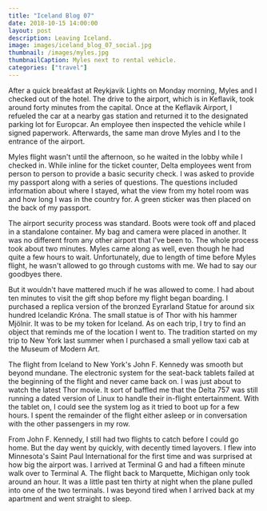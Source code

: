 ```yaml
---
title: "Iceland Blog 07"
date: 2018-10-15 14:00:00
layout: post
description: Leaving Iceland.
image: images/iceland_blog_07_social.jpg
thumbnail: /images/myles.jpg
thumbnailCaption: Myles next to rental vehicle.
categories: ["travel"]
---
```


After a quick breakfast at Reykjavik Lights on Monday morning, Myles and I checked out of the hotel. The drive to the airport, which is in Keflavik, took around forty minutes from the capital. Once at the Keflavik Airport, I refueled the car at a nearby gas station and returned it to the designated parking lot for Europcar. An employee then inspected the vehicle while I signed paperwork. Afterwards, the same man drove Myles and I to the entrance of the airport.

Myles flight wasn't until the afternoon, so he waited in the lobby while I checked in. While inline for the ticket counter, Delta employees went from person to person to provide a basic security check. I was asked to provide my passport along with a series of questions. The questions included information about where I stayed, what the view from my hotel room was and how long I was in the country for. A green sticker was then placed on the back of my passport.

The airport security process was standard. Boots were took off and placed in a standalone container. My bag and camera were placed in another. It was no different from any other airport that I've been to. The whole process took about two minutes. Myles came along as well, even though he had quite a few hours to wait. Unfortunately, due to length of time before Myles flight, he wasn't allowed to go through customs with me. We had to say our goodbyes there.

But it wouldn't have mattered much if he was allowed to come. I had about ten minutes to visit the gift shop before my flight began boarding. I purchased a replica version of the bronzed Eyrarland Statue for around six hundred Icelandic Króna. The small statue is of Thor with his hammer Mjölnir. It was to be my token for Iceland. As on each trip, I try to find an object that reminds me of the location I went to. The tradition started on my trip to New York last summer when I purchased a small yellow taxi cab at the Museum of Modern Art.

The flight from Iceland to New York's John F. Kennedy was smooth but beyond mundane. The electronic system for the seat-back tablets failed at the beginning of the flight and never came back on. I was just about to watch the latest Thor movie. It sort of baffled me that the Delta 757 was still running a dated version of Linux to handle their in-flight entertainment. With the tablet on, I could see the system log as it tried to boot up for a few hours. I spent the remainder of the flight either asleep or in conversation with the other passengers in my row.

From John F. Kennedy, I still had two flights to catch before I could go home. But the day went by quickly, with decently timed layovers. I flew into Minnesota's Saint Paul International for the first time and was surprised at how big the airport was. I arrived at Terminal G and had a fifteen minute walk over to Terminal A. The flight back to Marquette, Michigan only took around an hour. It was a little past ten thirty at night when the plane pulled into one of the two terminals. I was beyond tired when I arrived back at my apartment and went straight to sleep.